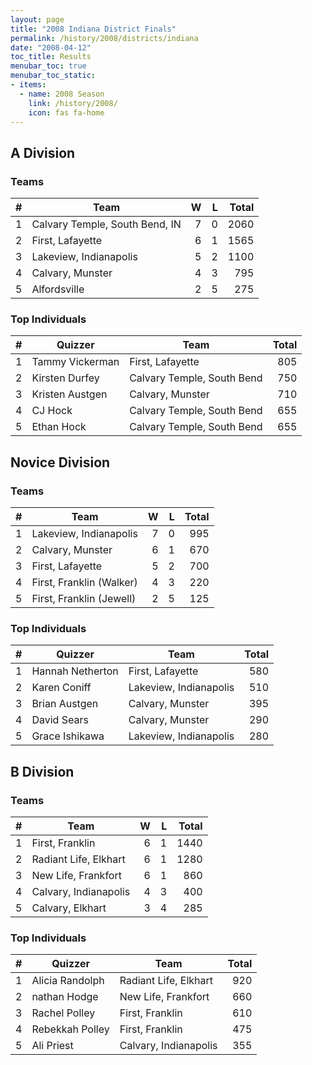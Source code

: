 ```yaml
---
layout: page
title: "2008 Indiana District Finals"
permalink: /history/2008/districts/indiana
date: "2008-04-12"
toc_title: Results
menubar_toc: true
menubar_toc_static:
- items:
  - name: 2008 Season
    link: /history/2008/
    icon: fas fa-home
---
```


## A Division

### Teams

|    # | Team                           |    W |    L | Total |
| ---: | ------------------------------ | ---: | ---: | ----: |
|    1 | Calvary Temple, South Bend, IN |    7 |    0 |  2060 |
|    2 | First, Lafayette               |    6 |    1 |  1565 |
|    3 | Lakeview, Indianapolis         |    5 |    2 |  1100 |
|    4 | Calvary, Munster               |    4 |    3 |   795 |
|    5 | Alfordsville                   |    2 |    5 |   275 |

### Top Individuals

|    # | Quizzer         | Team                       | Total |
| ---: | --------------- | -------------------------- | ----: |
|    1 | Tammy Vickerman | First, Lafayette           |   805 |
|    2 | Kirsten Durfey  | Calvary Temple, South Bend |   750 |
|    3 | Kristen Austgen | Calvary, Munster           |   710 |
|    4 | CJ Hock         | Calvary Temple, South Bend |   655 |
|    5 | Ethan Hock      | Calvary Temple, South Bend |   655 |

## Novice Division

### Teams

|    # | Team                     |    W |    L | Total |
| ---: | ------------------------ | ---: | ---: | ----: |
|    1 | Lakeview, Indianapolis   |    7 |    0 |   995 |
|    2 | Calvary, Munster         |    6 |    1 |   670 |
|    3 | First, Lafayette         |    5 |    2 |   700 |
|    4 | First, Franklin (Walker) |    4 |    3 |   220 |
|    5 | First, Franklin (Jewell) |    2 |    5 |   125 |

### Top Individuals

|    # | Quizzer          | Team                   | Total |
| ---: | ---------------- | ---------------------- | ----: |
|    1 | Hannah Netherton | First, Lafayette       |   580 |
|    2 | Karen Coniff     | Lakeview, Indianapolis |   510 |
|    3 | Brian Austgen    | Calvary, Munster       |   395 |
|    4 | David Sears      | Calvary, Munster       |   290 |
|    5 | Grace Ishikawa   | Lakeview, Indianapolis |   280 |

## B Division

### Teams

|    # | Team                  |    W |    L | Total |
| ---: | --------------------- | ---: | ---: | ----: |
|    1 | First, Franklin       |    6 |    1 |  1440 |
|    2 | Radiant Life, Elkhart |    6 |    1 |  1280 |
|    3 | New Life, Frankfort   |    6 |    1 |   860 |
|    4 | Calvary, Indianapolis |    4 |    3 |   400 |
|    5 | Calvary, Elkhart      |    3 |    4 |   285 |

### Top Individuals

|    # | Quizzer         | Team                  | Total |
| ---: | --------------- | --------------------- | ----: |
|    1 | Alicia Randolph | Radiant Life, Elkhart |   920 |
|    2 | nathan Hodge    | New Life, Frankfort   |   660 |
|    3 | Rachel Polley   | First, Franklin       |   610 |
|    4 | Rebekkah Polley | First, Franklin       |   475 |
|    5 | Ali Priest      | Calvary, Indianapolis |   355 |

